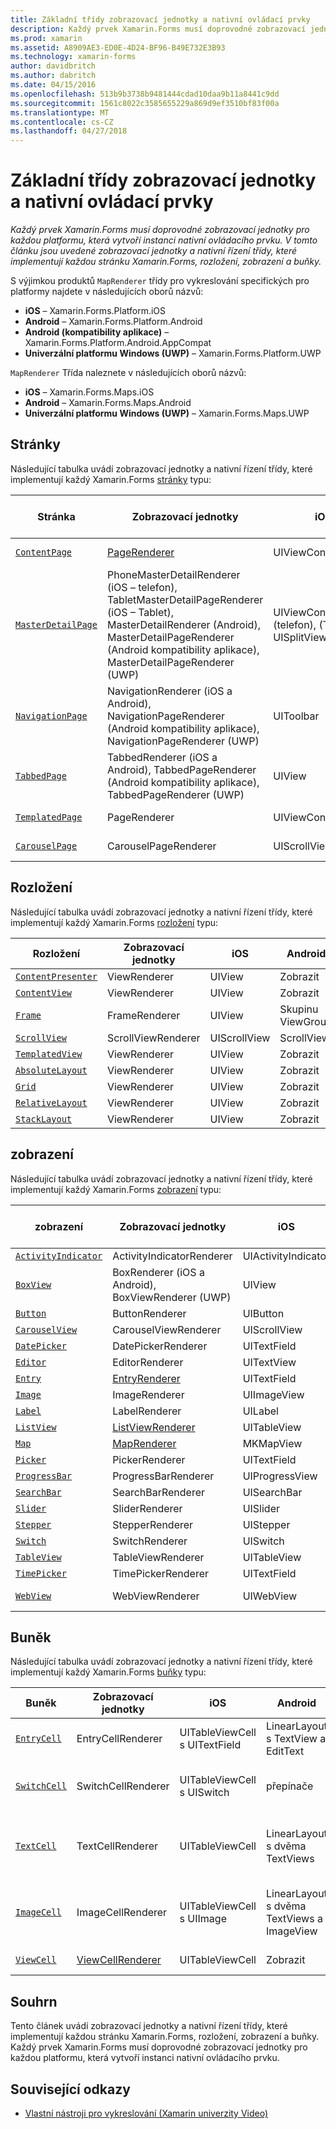 ```yaml
---
title: Základní třídy zobrazovací jednotky a nativní ovládací prvky
description: Každý prvek Xamarin.Forms musí doprovodné zobrazovací jednotky pro každou platformu, která vytvoří instanci nativní ovládacího prvku. V tomto článku jsou uvedené zobrazovací jednotky a nativní řízení třídy, které implementují každou stránku Xamarin.Forms, rozložení, zobrazení a buňky.
ms.prod: xamarin
ms.assetid: A8909AE3-ED0E-4D24-BF96-B49E732E3B93
ms.technology: xamarin-forms
author: davidbritch
ms.author: dabritch
ms.date: 04/15/2016
ms.openlocfilehash: 513b9b3738b9481444cdad10daa9b11a8441c9dd
ms.sourcegitcommit: 1561c8022c3585655229a869d9ef3510bf83f00a
ms.translationtype: MT
ms.contentlocale: cs-CZ
ms.lasthandoff: 04/27/2018
---
```

# <a name="renderer-base-classes-and-native-controls"></a>Základní třídy zobrazovací jednotky a nativní ovládací prvky

_Každý prvek Xamarin.Forms musí doprovodné zobrazovací jednotky pro každou platformu, která vytvoří instanci nativní ovládacího prvku. V tomto článku jsou uvedené zobrazovací jednotky a nativní řízení třídy, které implementují každou stránku Xamarin.Forms, rozložení, zobrazení a buňky._

S výjimkou produktů `MapRenderer` třídy pro vykreslování specifických pro platformy najdete v následujících oborů názvů:

- **iOS** – Xamarin.Forms.Platform.iOS
- **Android** – Xamarin.Forms.Platform.Android
- **Android (kompatibility aplikace)** – Xamarin.Forms.Platform.Android.AppCompat
- **Univerzální platformu Windows (UWP)** – Xamarin.Forms.Platform.UWP

`MapRenderer` Třída naleznete v následujících oborů názvů:

- **iOS** – Xamarin.Forms.Maps.iOS
- **Android** – Xamarin.Forms.Maps.Android
- **Univerzální platformu Windows (UWP)** – Xamarin.Forms.Maps.UWP

## <a name="pages"></a>Stránky

Následující tabulka uvádí zobrazovací jednotky a nativní řízení třídy, které implementují každý Xamarin.Forms [stránky](~/xamarin-forms/user-interface/controls/pages.md) typu:

|Stránka|Zobrazovací jednotky|iOS|Android|Android (kompatibility aplikace)|UWP|
|--- |--- |--- |--- |--- |--- |
|[`ContentPage`](https://developer.xamarin.com/api/type/Xamarin.Forms.ContentPage/)|[PageRenderer](~/xamarin-forms/app-fundamentals/custom-renderer/contentpage.md)|UIViewController|Skupinu ViewGroup||FrameworkElement|
|[`MasterDetailPage`](https://developer.xamarin.com/api/type/Xamarin.Forms.MasterDetailPage/)|PhoneMasterDetailRenderer (iOS – telefon), TabletMasterDetailPageRenderer (iOS – Tablet), MasterDetailRenderer (Android), MasterDetailPageRenderer (Android kompatibility aplikace), MasterDetailPageRenderer (UWP)|UIViewController (telefon), (Tablet) UISplitViewController|DrawerLayout (v4)|DrawerLayout (v4)|FrameworkElement (vlastní kontrola)|
|[`NavigationPage`](https://developer.xamarin.com/api/type/Xamarin.Forms.NavigationPage/)|NavigationRenderer (iOS a Android), NavigationPageRenderer (Android kompatibility aplikace), NavigationPageRenderer (UWP)|UIToolbar|Skupinu ViewGroup|Skupinu ViewGroup|FrameworkElement (vlastní kontrola)|
|[`TabbedPage`](https://developer.xamarin.com/api/type/Xamarin.Forms.TabbedPage/)|TabbedRenderer (iOS a Android), TabbedPageRenderer (Android kompatibility aplikace), TabbedPageRenderer (UWP)|UIView|ViewPager|ViewPager|FrameworkElement (Pivot)|
|[`TemplatedPage`](https://developer.xamarin.com/api/type/Xamarin.Forms.TemplatedPage/)|PageRenderer|UIViewController|Skupinu ViewGroup||FrameworkElement|
|[`CarouselPage`](https://developer.xamarin.com/api/type/Xamarin.Forms.CarouselPage/)|CarouselPageRenderer|UIScrollView|ViewPager|ViewPager|FrameworkElement (FlipView)|

## <a name="layouts"></a>Rozložení

Následující tabulka uvádí zobrazovací jednotky a nativní řízení třídy, které implementují každý Xamarin.Forms [rozložení](~/xamarin-forms/user-interface/controls/layouts.md) typu:

|Rozložení|Zobrazovací jednotky|iOS|Android|UWP|
|--- |--- |--- |--- |--- |
|[`ContentPresenter`](https://developer.xamarin.com/api/type/Xamarin.Forms.ContentPresenter/)|ViewRenderer|UIView|Zobrazit|FrameworkElement|
|[`ContentView`](https://developer.xamarin.com/api/type/Xamarin.Forms.ContentView/)|ViewRenderer|UIView|Zobrazit|FrameworkElement|
|[`Frame`](https://developer.xamarin.com/api/type/Xamarin.Forms.Frame/)|FrameRenderer|UIView|Skupinu ViewGroup|Ohraničení|
|[`ScrollView`](https://developer.xamarin.com/api/type/Xamarin.Forms.ScrollView/)|ScrollViewRenderer|UIScrollView|ScrollView|ScrollViewer|
|[`TemplatedView`](https://developer.xamarin.com/api/type/Xamarin.Forms.TemplatedView/)|ViewRenderer|UIView|Zobrazit|FrameworkElement|
|[`AbsoluteLayout`](https://developer.xamarin.com/api/type/Xamarin.Forms.AbsoluteLayout/)|ViewRenderer|UIView|Zobrazit|FrameworkElement|
|[`Grid`](https://developer.xamarin.com/api/type/Xamarin.Forms.Grid/)|ViewRenderer|UIView|Zobrazit|FrameworkElement|
|[`RelativeLayout`](https://developer.xamarin.com/api/type/Xamarin.Forms.RelativeLayout/)|ViewRenderer|UIView|Zobrazit|FrameworkElement|
|[`StackLayout`](https://developer.xamarin.com/api/type/Xamarin.Forms.StackLayout/)|ViewRenderer|UIView|Zobrazit|FrameworkElement|

## <a name="views"></a>zobrazení

Následující tabulka uvádí zobrazovací jednotky a nativní řízení třídy, které implementují každý Xamarin.Forms [zobrazení](~/xamarin-forms/user-interface/controls/views.md) typu:

|zobrazení|Zobrazovací jednotky|iOS|Android|Android (kompatibility aplikace)|UWP|
|--- |--- |--- |--- |--- |--- |
|[`ActivityIndicator`](https://developer.xamarin.com/api/type/Xamarin.Forms.ActivityIndicator/)|ActivityIndicatorRenderer|UIActivityIndicator|ProgressBar||ProgressBar|
|[`BoxView`](https://developer.xamarin.com/api/type/Xamarin.Forms.BoxView/)|BoxRenderer (iOS a Android), BoxViewRenderer (UWP)|UIView|Skupinu ViewGroup||rámeček|
|[`Button`](https://developer.xamarin.com/api/type/Xamarin.Forms.Button/)|ButtonRenderer|UIButton|Tlačítko|AppCompatButton|Tlačítko|
|[`CarouselView`](https://developer.xamarin.com/api/type/Xamarin.Forms.CarouselView/)|CarouselViewRenderer|UIScrollView|RecyclerView||FlipView|
|[`DatePicker`](https://developer.xamarin.com/api/type/Xamarin.Forms.DatePicker/)|DatePickerRenderer|UITextField|EditText||DatePicker|
|[`Editor`](https://developer.xamarin.com/api/type/Xamarin.Forms.Editor/)|EditorRenderer|UITextView|EditText||TextBox|
|[`Entry`](https://developer.xamarin.com/api/type/Xamarin.Forms.Entry/)|[EntryRenderer](~/xamarin-forms/app-fundamentals/custom-renderer/entry.md)|UITextField|EditText||TextBox|
|[`Image`](https://developer.xamarin.com/api/type/Xamarin.Forms.Image/)|ImageRenderer|UIImageView|ImageView||Image|
|[`Label`](https://developer.xamarin.com/api/type/Xamarin.Forms.Label/)|LabelRenderer|UILabel|TextView||TextBlock|
|[`ListView`](https://developer.xamarin.com/api/type/Xamarin.Forms.ListView/)|[ListViewRenderer](~/xamarin-forms/app-fundamentals/custom-renderer/listview.md)|UITableView|ListView||ListView|
|[`Map`](https://developer.xamarin.com/api/type/Xamarin.Forms.Maps.Map/)|[MapRenderer](~/xamarin-forms/app-fundamentals/custom-renderer/map/index.md)|MKMapView|MapView||MapControl|
|[`Picker`](https://developer.xamarin.com/api/type/Xamarin.Forms.Picker/)|PickerRenderer|UITextField|EditText|EditText|ComboBox|
|[`ProgressBar`](https://developer.xamarin.com/api/type/Xamarin.Forms.ProgressBar/)|ProgressBarRenderer|UIProgressView|ProgressBar||ProgressBar|
|[`SearchBar`](https://developer.xamarin.com/api/type/Xamarin.Forms.SearchBar/)|SearchBarRenderer|UISearchBar|SearchView||AutoSuggestBox|
|[`Slider`](https://developer.xamarin.com/api/type/Xamarin.Forms.Slider/)|SliderRenderer|UISlider|SeekBar||Posuvník|
|[`Stepper`](https://developer.xamarin.com/api/type/Xamarin.Forms.Stepper/)|StepperRenderer|UIStepper|LinearLayout||Ovládací prvek|
|[`Switch`](https://developer.xamarin.com/api/type/Xamarin.Forms.Switch/)|SwitchRenderer|UISwitch|přepínače|SwitchCompat|ToggleSwitch|
|[`TableView`](https://developer.xamarin.com/api/type/Xamarin.Forms.TableView/)|TableViewRenderer|UITableView|ListView||ListView|
|[`TimePicker`](https://developer.xamarin.com/api/type/Xamarin.Forms.TimePicker/)|TimePickerRenderer|UITextField|EditText||TimePicker|
|[`WebView`](https://developer.xamarin.com/api/type/Xamarin.Forms.WebView/)|WebViewRenderer|UIWebView|Webové zobrazení||Webové zobrazení|

## <a name="cells"></a>Buněk

Následující tabulka uvádí zobrazovací jednotky a nativní řízení třídy, které implementují každý Xamarin.Forms [buňky](~/xamarin-forms/user-interface/controls/cells.md) typu:

|Buněk|Zobrazovací jednotky|iOS|Android|UWP|
|--- |--- |--- |--- |--- |
|[`EntryCell`](https://developer.xamarin.com/api/type/Xamarin.Forms.EntryCell/)|EntryCellRenderer|UITableViewCell s UITextField|LinearLayout s TextView a EditText|DataTemplate s textové pole|
|[`SwitchCell`](https://developer.xamarin.com/api/type/Xamarin.Forms.SwitchCell/)|SwitchCellRenderer|UITableViewCell s UISwitch|přepínače|DataTemplate mřížku obsahující TextBlock a ToggleSwitch|
|[`TextCell`](https://developer.xamarin.com/api/type/Xamarin.Forms.TextCell/)|TextCellRenderer|UITableViewCell|LinearLayout s dvěma TextViews|DataTemplate s StackPanel, který obsahuje dva objekty TextBlocks|
|[`ImageCell`](https://developer.xamarin.com/api/type/Xamarin.Forms.ImageCell/)|ImageCellRenderer|UITableViewCell s UIImage|LinearLayout s dvěma TextViews a ImageView|DataTemplate mřížku obsahující bitovou kopii a dva objekty TextBlocks|
|[`ViewCell`](https://developer.xamarin.com/api/type/Xamarin.Forms.ViewCell/)|[ViewCellRenderer](~/xamarin-forms/app-fundamentals/custom-renderer/viewcell.md)|UITableViewCell|Zobrazit|DataTemplate s ContentPresenter|

## <a name="summary"></a>Souhrn

Tento článek uvádí zobrazovací jednotky a nativní řízení třídy, které implementují každou stránku Xamarin.Forms, rozložení, zobrazení a buňky. Každý prvek Xamarin.Forms musí doprovodné zobrazovací jednotky pro každou platformu, která vytvoří instanci nativní ovládacího prvku.

## <a name="related-links"></a>Související odkazy

- [Vlastní nástroji pro vykreslování (Xamarin univerzity Video)](https://developer.xamarin.com/videos/cross-platform/xamarinforms-custom-renderers/)
